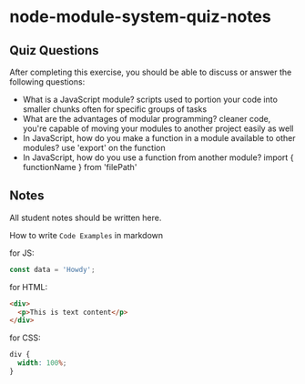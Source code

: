 # node-module-system-quiz-notes

## Quiz Questions

After completing this exercise, you should be able to discuss or answer the following questions:

- What is a JavaScript module?
  scripts used to portion your code into smaller chunks often for specific groups of tasks
- What are the advantages of modular programming?
  cleaner code, you're capable of moving your modules to another project easily as well
- In JavaScript, how do you make a function in a module available to other modules?
  use 'export' on the function
- In JavaScript, how do you use a function from another module?
  import { functionName } from 'filePath'

## Notes

All student notes should be written here.

How to write `Code Examples` in markdown

for JS:

```javascript
const data = 'Howdy';
```

for HTML:

```html
<div>
  <p>This is text content</p>
</div>
```

for CSS:

```css
div {
  width: 100%;
}
```
